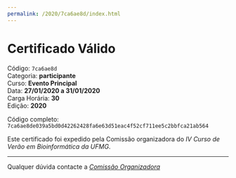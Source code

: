 ```yaml
---
permalink: /2020/7ca6ae8d/index.html
---
```


# Certificado Válido

Código: `7ca6ae8d`<br>
Categoria: **participante**<br>
Curso: **Evento Principal**<br>
Data: **27/01/2020 a 31/01/2020**<br>
Carga Horária: **30**<br>
Edição: **2020**<br>


Código completo: `7ca6ae8de039a5bd0d42262428fa6e63d51eac4f52cf711ee5c2bbfca21ab564`


Este certificado foi expedido pela Comissão organizadora do *IV Curso de Verão em Bioinformática da UFMG*.

----

Qualquer dúvida contacte a [_Comissão Organizadora_](<mailto:cursobioinfoufmg@gmail.com$subject=[Certificados]>)

